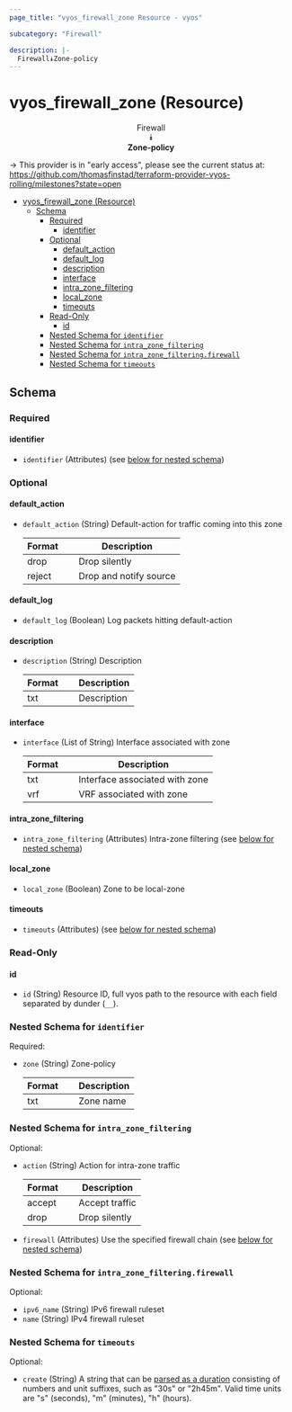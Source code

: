 ```yaml
---
page_title: "vyos_firewall_zone Resource - vyos"

subcategory: "Firewall"

description: |-
  Firewall⯯Zone-policy
---
```


# vyos_firewall_zone (Resource)
<center>

Firewall  
⯯  
**Zone-policy**


</center>

-> This provider is in "early access", please see the current status at: https://github.com/thomasfinstad/terraform-provider-vyos-rolling/milestones?state=open

<!--TOC-->

- [vyos_firewall_zone (Resource)](#vyos_firewall_zone-resource)
  - [Schema](#schema)
    - [Required](#required)
      - [identifier](#identifier)
    - [Optional](#optional)
      - [default_action](#default_action)
      - [default_log](#default_log)
      - [description](#description)
      - [interface](#interface)
      - [intra_zone_filtering](#intra_zone_filtering)
      - [local_zone](#local_zone)
      - [timeouts](#timeouts)
    - [Read-Only](#read-only)
      - [id](#id)
    - [Nested Schema for `identifier`](#nested-schema-for-identifier)
    - [Nested Schema for `intra_zone_filtering`](#nested-schema-for-intra_zone_filtering)
    - [Nested Schema for `intra_zone_filtering.firewall`](#nested-schema-for-intra_zone_filteringfirewall)
    - [Nested Schema for `timeouts`](#nested-schema-for-timeouts)

<!--TOC-->

<!-- schema generated by tfplugindocs -->
## Schema

### Required

#### identifier
- `identifier` (Attributes) (see [below for nested schema](#nestedatt--identifier))

### Optional

#### default_action
- `default_action` (String) Default-action for traffic coming into this zone

    |  Format  &emsp;|  Description             |
    |----------|--------------------------|
    |  drop    &emsp;|  Drop silently           |
    |  reject  &emsp;|  Drop and notify source  |
#### default_log
- `default_log` (Boolean) Log packets hitting default-action
#### description
- `description` (String) Description

    |  Format  &emsp;|  Description  |
    |----------|---------------|
    |  txt     &emsp;|  Description  |
#### interface
- `interface` (List of String) Interface associated with zone

    |  Format  &emsp;|  Description                     |
    |----------|----------------------------------|
    |  txt     &emsp;|  Interface associated with zone  |
    |  vrf     &emsp;|  VRF associated with zone        |
#### intra_zone_filtering
- `intra_zone_filtering` (Attributes) Intra-zone filtering (see [below for nested schema](#nestedatt--intra_zone_filtering))
#### local_zone
- `local_zone` (Boolean) Zone to be local-zone
#### timeouts
- `timeouts` (Attributes) (see [below for nested schema](#nestedatt--timeouts))

### Read-Only

#### id
- `id` (String) Resource ID, full vyos path to the resource with each field separated by dunder (`__`).

<a id="nestedatt--identifier"></a>
### Nested Schema for `identifier`

Required:

- `zone` (String) Zone-policy

    |  Format  &emsp;|  Description  |
    |----------|---------------|
    |  txt     &emsp;|  Zone name    |


<a id="nestedatt--intra_zone_filtering"></a>
### Nested Schema for `intra_zone_filtering`

Optional:

- `action` (String) Action for intra-zone traffic

    |  Format  &emsp;|  Description     |
    |----------|------------------|
    |  accept  &emsp;|  Accept traffic  |
    |  drop    &emsp;|  Drop silently   |
- `firewall` (Attributes) Use the specified firewall chain (see [below for nested schema](#nestedatt--intra_zone_filtering--firewall))

<a id="nestedatt--intra_zone_filtering--firewall"></a>
### Nested Schema for `intra_zone_filtering.firewall`

Optional:

- `ipv6_name` (String) IPv6 firewall ruleset
- `name` (String) IPv4 firewall ruleset



<a id="nestedatt--timeouts"></a>
### Nested Schema for `timeouts`

Optional:

- `create` (String) A string that can be [parsed as a duration](https://pkg.go.dev/time#ParseDuration) consisting of numbers and unit suffixes, such as &#34;30s&#34; or &#34;2h45m&#34;. Valid time units are &#34;s&#34; (seconds), &#34;m&#34; (minutes), &#34;h&#34; (hours).
